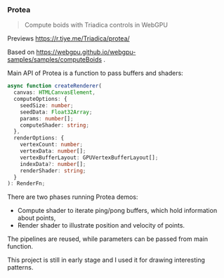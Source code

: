 ### Protea

> Compute boids with Triadica controls in WebGPU

Previews https://r.tiye.me/Triadica/protea/

Based on https://webgpu.github.io/webgpu-samples/samples/computeBoids .

Main API of Protea is a function to pass buffers and shaders:

```ts
async function createRenderer(
  canvas: HTMLCanvasElement,
  computeOptions: {
    seedSize: number;
    seedData: Float32Array;
    params: number[];
    computeShader: string;
  },
  renderOptions: {
    vertexCount: number;
    vertexData: number[];
    vertexBufferLayout: GPUVertexBufferLayout[];
    indexData?: number[];
    renderShader: string;
  }
): RenderFn;
```

There are two phases running Protea demos:

- Compute shader to iterate ping/pong buffers, which hold information about points,
- Render shader to illustrate position and velocity of points.

The pipelines are reused, while parameters can be passed from main function.

This project is still in early stage and I used it for drawing interesting patterns.
